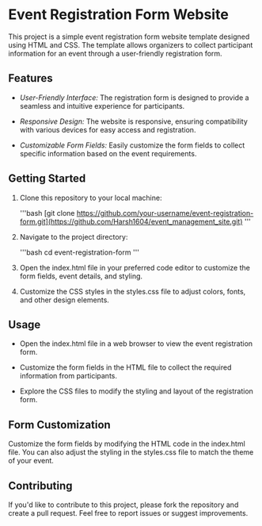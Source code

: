 # Event Registration Form Website

This project is a simple event registration form website template designed using HTML and CSS. The template allows organizers to collect participant information for an event through a user-friendly registration form.

## Features

- *User-Friendly Interface:* The registration form is designed to provide a seamless and intuitive experience for participants.

- *Responsive Design:* The website is responsive, ensuring compatibility with various devices for easy access and registration.

- *Customizable Form Fields:* Easily customize the form fields to collect specific information based on the event requirements.

## Getting Started

1. Clone this repository to your local machine:

    '''bash
    [git clone https://github.com/your-username/event-registration-form.git](https://github.com/Harsh1604/event_management_site.git)
    '''

2. Navigate to the project directory:

    '''bash
    cd event-registration-form
    '''

3. Open the index.html file in your preferred code editor to customize the form fields, event details, and styling.

4. Customize the CSS styles in the styles.css file to adjust colors, fonts, and other design elements.

## Usage

- Open the index.html file in a web browser to view the event registration form.

- Customize the form fields in the HTML file to collect the required information from participants.

- Explore the CSS files to modify the styling and layout of the registration form.

## Form Customization

Customize the form fields by modifying the HTML code in the index.html file. You can also adjust the styling in the styles.css file to match the theme of your event.

## Contributing

If you'd like to contribute to this project, please fork the repository and create a pull request. Feel free to report issues or suggest improvements.
